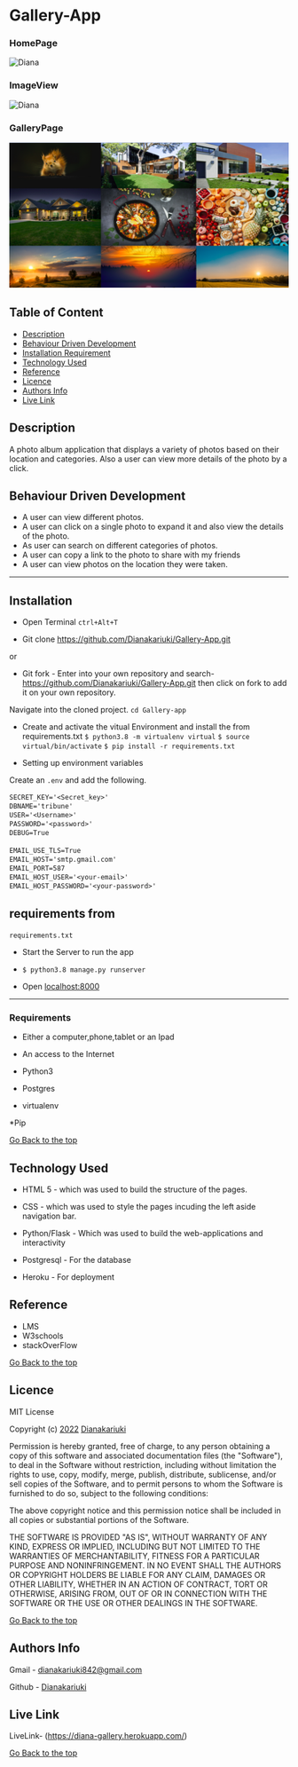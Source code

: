# Gallery-App

### HomePage
![Diana](/static/images/screenshot2.png)

### ImageView
![Diana](/static/images/screen3.png)

### GalleryPage
![Diana](/static/images/screenshot1.png)


## Table of Content

+ [Description](#description)
+ [Behaviour Driven Development](#behaviour-driven-development)
+ [Installation Requirement](#Installation)
+ [Technology Used](#technology-used)
+ [Reference](#reference)
+ [Licence](#licence)
+ [Authors Info](#authors-info)
+ [Live Link](#live-link)

## Description

<p>A photo album application that displays a variety of photos based on their location and categories. Also a user can view more details of the photo by a click.</p>

## Behaviour Driven Development

<p>

* A user can view different photos.
* A user can click on a single photo to expand it and also view the details of the photo.
* As user can search on different categories of photos.
* A user can copy a link to the photo to share with my friends
* A user can view photos on the location they were taken.

</p>

***
## Installation

* Open Terminal `ctrl+Alt+T`

* Git clone https://github.com/Dianakariuki/Gallery-App.git

or

* Git fork - Enter into your own repository and search-https://github.com/Dianakariuki/Gallery-App.git then click on fork to add
it on your own repository.

 Navigate into the cloned project. 
`cd Gallery-app`


* Create and activate the vitual Environment and install the from requirements.txt
`$ python3.8 -m virtualenv virtual`
`$ source virtual/bin/activate`
`$ pip install -r requirements.txt`

* Setting up environment variables

Create an `.env` and add the following.
```
SECRET_KEY='<Secret_key>'
DBNAME='tribune'
USER='<Username>'
PASSWORD='<password>'
DEBUG=True

EMAIL_USE_TLS=True
EMAIL_HOST='smtp.gmail.com'
EMAIL_PORT=587
EMAIL_HOST_USER='<your-email>'
EMAIL_HOST_PASSWORD='<your-password>'

```

requirements from 
---
`requirements.txt`


* Start the Server to run the app
* `$ python3.8 manage.py runserver`

* Open [localhost:8000](#)
***


### Requirements

* Either a computer,phone,tablet or an Ipad

* An access to the Internet

* Python3

* Postgres

* virtualenv

*Pip

[Go Back to the top](#Gallery-app)

## Technology Used

* HTML 5 - which was used to build the structure of the pages.

* CSS - which was used to style the pages incuding the left aside navigation bar.


* Python/Flask - Which was used to build the web-applications and interactivity

* Postgresql - For the database

* Heroku - For deployment

## Reference

* LMS
* W3schools
* stackOverFlow

[Go Back to the top](#Gallery-app)

## Licence

MIT License

Copyright (c) [2022](#licence) [Dianakariuki](#licence)

Permission is hereby granted, free of charge, to any person obtaining a copy
of this software and associated documentation files (the "Software"), to deal
in the Software without restriction, including without limitation the rights
to use, copy, modify, merge, publish, distribute, sublicense, and/or sell
copies of the Software, and to permit persons to whom the Software is
furnished to do so, subject to the following conditions:

The above copyright notice and this permission notice shall be included in all
copies or substantial portions of the Software.

THE SOFTWARE IS PROVIDED "AS IS", WITHOUT WARRANTY OF ANY KIND, EXPRESS OR
IMPLIED, INCLUDING BUT NOT LIMITED TO THE WARRANTIES OF MERCHANTABILITY,
FITNESS FOR A PARTICULAR PURPOSE AND NONINFRINGEMENT. IN NO EVENT SHALL THE
AUTHORS OR COPYRIGHT HOLDERS BE LIABLE FOR ANY CLAIM, DAMAGES OR OTHER
LIABILITY, WHETHER IN AN ACTION OF CONTRACT, TORT OR OTHERWISE, ARISING FROM,
OUT OF OR IN CONNECTION WITH THE SOFTWARE OR THE USE OR OTHER DEALINGS IN THE
SOFTWARE.

[Go Back to the top](#Gallery-App)

## Authors Info



Gmail - [dianakariuki842@gmail.com]()

Github - [Dianakariuki](https://github.com/Dianakariuki)

## Live Link

LiveLink- (https://diana-gallery.herokuapp.com/)

[Go Back to the top](#Gallery-App)
